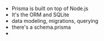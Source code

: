 - Prisma is built on top of Node.js
- It's the ORM and SQLite
- data modeling, migrations, querying
- there's a schema.prisma
-
